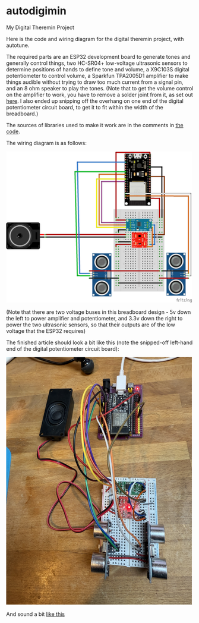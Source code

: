 # autodigimin
My Digital Theremin Project

Here is the code and wiring diagram for the digital theremin project, with autotune.  

The required parts are an ESP32 development board to generate tones and generally control things, two HC-SR04+ low-voltage ultrasonic sensors to determine positions of hands to define tone and volume, a X9C103S digital potentiometer to control volume, a Sparkfun TPA2005D1 amplifier to make things audible without trying to draw too much current from a signal pin, and an 8 ohm speaker to play the tones. (Note that to get the volume control on the amplifier to work, you have to remove a solder joint from it, as set out <A HREF=https://www.sparkfun.com/tutorials/392#volume>here</A>. I also ended up snipping off the overhang on one end of the digital potentiometer circuit board, to get it to fit within the width of the breadboard.)

The sources of libraries used to make it work are in the comments in <A href="autodigimin.ino">the code</a>.

The wiring diagram is as follows:

<img src="autodigimin_bb.png" alt="Wiring Diagram" width="500">

(Note that there are two voltage buses in this breadboard design - 5v down the left to power amplifier and potentiometer, and 3.3v down the right to power the two ultrasonic sensors, so that their outputs are of the low voltage that the ESP32 requires)

The finished article should look a bit like this (note the snipped-off left-hand end of the digital potentiometer circuit board):

<img src="IMG_1184.JPG" alt="Photo of the finished product" width="500">

And sound a bit <A href="IMG_1182%201.mov">like this</a>
